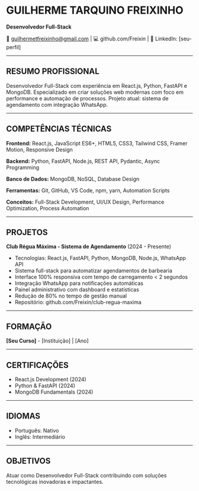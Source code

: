 # GUILHERME TARQUINO FREIXINHO
**Desenvolvedor Full-Stack**

📧 guilhermetfreixinho@gmail.com | 💻 github.com/Freixin | 🔗 LinkedIn: [seu-perfil]

---

## RESUMO PROFISSIONAL
Desenvolvedor Full-Stack com experiência em React.js, Python, FastAPI e MongoDB. Especializado em criar soluções web modernas com foco em performance e automação de processos. Projeto atual: sistema de agendamento com integração WhatsApp.

---

## COMPETÊNCIAS TÉCNICAS

**Frontend:** React.js, JavaScript ES6+, HTML5, CSS3, Tailwind CSS, Framer Motion, Responsive Design

**Backend:** Python, FastAPI, Node.js, REST API, Pydantic, Async Programming

**Banco de Dados:** MongoDB, NoSQL, Database Design

**Ferramentas:** Git, GitHub, VS Code, npm, yarn, Automation Scripts

**Conceitos:** Full-Stack Development, UI/UX Design, Performance Optimization, Process Automation

---

## PROJETOS

**Club Régua Máxima - Sistema de Agendamento** (2024 - Presente)
- Tecnologias: React.js, FastAPI, Python, MongoDB, Node.js, WhatsApp API
- Sistema full-stack para automatizar agendamentos de barbearia
- Interface 100% responsiva com tempo de carregamento < 2 segundos
- Integração WhatsApp para notificações automáticas
- Painel administrativo com dashboard e estatísticas
- Redução de 80% no tempo de gestão manual
- Repositório: github.com/Freixin/club-regua-maxima

---

## FORMAÇÃO
**[Seu Curso]** - [Instituição] | [Ano]

---

## CERTIFICAÇÕES
- React.js Development (2024)
- Python & FastAPI (2024)
- MongoDB Fundamentals (2024)

---

## IDIOMAS
- Português: Nativo
- Inglês: Intermediário

---

## OBJETIVOS
Atuar como Desenvolvedor Full-Stack contribuindo com soluções tecnológicas inovadoras e impactantes.